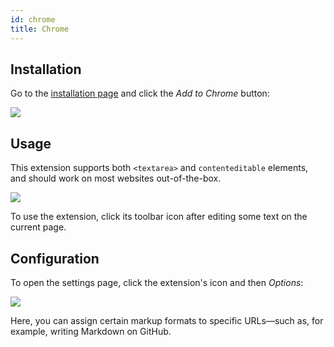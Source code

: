 ```yaml
---
id: chrome
title: Chrome
---
```


## Installation

Go to the [installation page](https://chrome.google.com/webstore/detail/vale-server/goinboihbomchileeihgfnbohjdhfcoi) and click the *Add to Chrome* button:

![](/img/clients/chrome/install.png)

## Usage

This extension supports both `<textarea>` and `contenteditable` elements, and should work on most websites out-of-the-box.

![](/img/clients/chrome/text.png)

To use the extension, click its toolbar icon after editing some text on the
current page.

## Configuration

To open the settings page, click the extension's icon and then *Options*:

![](/img/clients/chrome/config.png)

Here, you can assign certain markup formats to specific URLs&mdash;such as,
for example, writing Markdown on GitHub.

